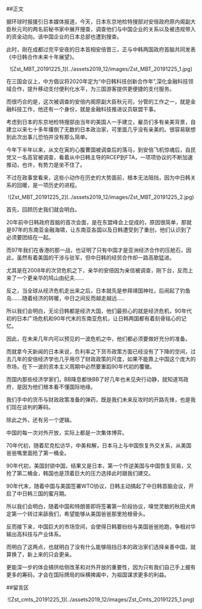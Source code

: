 ##正文

据环球时报援引日本媒体报道，今天，日本东京地检特搜部对安倍政府原内阁副大臣秋元司的两名前秘书家中展开搜查，调查他们与中国企业的关系以及被违规带入的资金动向。该中国企业的日本总部也遭到搜查。

此时，刚在成都过完平安夜的日本首相安倍晋三，正与中韩两国政府首脑共同发表《中日韩合作未来十年展望》。

 <div align="center">![Zst_MBT_20191225_1](../assets2019_12/images/Zst_MBT_20191225_1.jpg)</div>

在三国会议上，中方倡议将2020年定为“中日韩科技创新合作年”,深化金融科技领域合作，提升移动支付便利化水平，为三国游客提供更便捷的支付服务。

而很巧合的是，这次被调查的安倍内阁原副大臣秋元司，分管的工作之一，就是金融科技工作，他还有一个身份，就是金融科技推进议员联盟干事。

考虑到日本的东京地检特搜部由当年的美国人一手建立，雇员们多有亲美背景，自建立以来七十多年撂倒了无数的日本政治家，可里面几乎没有亲美的。很容易联想到此次出事儿恐怕并没有那么简单。

今年下半年以来，从文在寅的心腹曹国被调查后的落马，到安倍飞机惊魂后，自民党又一名高官被调查，看着从中日韩主导的RCEP到FTA，一项项协议的不断加速推动，也许，有势力是坐不住了。

不过在政事堂看来，这些小动作在历史的大势面前，根本无法阻挡，因为中日韩关系的回暖，是一项历史的进程。

 <div align="center">![Zst_MBT_20191225_2](../assets2019_12/images/Zst_MBT_20191225_2.jpg)</div>

首先，回顾历史我们就会明白。

20年前中日韩政府首脑的首次会面，是在东盟峰会上促成的，原因很简单，那就是97年的东南亚金融海啸，让东南亚各国以及日韩遭受到了重创，他们认识到了必须要团结在一起。

而97年我们在香港的那一战，也证明了只有中国才是亚洲经济合作的压舱石，因此，虽然有着美国的干涉与驻军，但中日韩的经贸合作却一路高歌猛进。

尤其是在2008年的次贷危机之下，亲华的安倍因为亲信被调查，刚下台，反而上来了一个更亲华的鸠山由纪夫......

反之，当全球从经济危机走出来之后，日本就先是参拜靖国神社，后闹起了钓鱼岛.......随着经济的转暖，中日之间反而越走越远.....

所以我们会明白，无论日韩都是经济大国，他们最担心的就是经济危机，90年代初的日本广场危机和90年代末的东南亚危机，让日韩两国都有着刻骨铭心的记忆。

因此，在未来几年内可以预见的一波危机之中，他们都必须要做好充分的准备。

而就拿今天新闻的日本来说，负利率之下货币政策方面已经没有了下降的空间，过去几年的安倍经济学也几乎用尽了财政政策的尺度，如果不能靠上中国这个庞大的市场，在下一波的资本主义周期中必然要重蹈90年代初的覆辙。

而国内那些经济学家们，BB降息都快BB了好几年也未见央行动静，就知道骂政府，是因为他们根本看不懂国际地缘。

我们手中的货币与财政政策准备的弹药，既是我们未来反攻时的开路先锋，也是我们现在谈判的筹码。

除此之外，还有另一个逻辑。

中国的每一次对外开放，实际上都是一次集体博弈。

70年代初，随着尼克松访华，中美和解，日本马上与中国恢复外交关系，从美国爸爸嘴里面抢了第一桶金。

90年代初，美国封锁中国，结果又是日本，第一个忤逆美国与中国恢复贸易，又抢了第二桶金，韩国也是顶着巨大的压力选择此时跟我们建交。

90年代末，随着中国与美国签署WTO协议，日韩主动搞起了中日韩首脑会议，开启了中日韩三国的蜜月期。

所以我们会明白，随着中国和特朗普即将签署第一阶段协议，嗅觉灵敏的秋田犬肯定第一个转过来舔我们，希望能够从美国爸爸那里抢根骨头。

反而接下来，中国巨大的市场空间，会使得日韩要纷纷与美国爸爸抢跑，争相对华输出高科技与产业体系。

而明白了这两点，也就明白了没有什么能够阻挡日本的政治家们选择亲善中国，就算换了，新上来的只会更亲。

更能深一步的体会搞供给侧改革和对外开放的重要性，因为只有我们自己手上握有更多的筹码，才会在国际牌局的纵横捭阖中，为祖国谋求更多的利益。

##留言区
 <div align="center">![Zst_cmts_20191225_1](../assets2019_12/images/Zst_Cmts_20191225_1.png)</div>